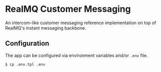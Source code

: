 # RealMQ Customer Messaging

An intercom-like customer messaging reference implementation on top of RealMQ's
instant messaging backbone.

## Configuration

The app can be configured via environment variables and/or `.env` file.

```
$ cp .env.tpl .env
```
